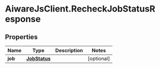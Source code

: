 # AiwareJsClient.RecheckJobStatusResponse

## Properties

Name | Type | Description | Notes
------------ | ------------- | ------------- | -------------
**job** | [**JobStatus**](JobStatus.md) |  | [optional] 


